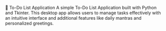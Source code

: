 📝 To-Do List Application
A simple To-Do List Application built with Python and Tkinter. This desktop app allows users to manage tasks effectively with an intuitive interface and additional features like daily mantras and personalized greetings.
